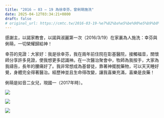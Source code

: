 ```yaml
---
title: "2016 – 03 – 19 為徐幸芬，曾俐萌施洗"
date: 2025-04-12T03:34:21+0800
draft: false
# original_url: https://cmtc.tw/2016-03-19-%e7%82%ba%e5%be%90%e5%b9%b8%e8%8a%ac%ef%bc%8c%e6%9b%be%e4%bf%90%e8%90%8c%e6%96%bd%e6%b4%97
---
```




感謝主，以諾家教會，以諾與淑麗第一次（2016/3/19）在家裏為人施洗：幸芬與俐萌，一切榮耀歸給神！

幸芬的見證：大家好：我是徐幸芬，我在兩年前住院在彰基醫院，接觸福音，關懷師分享許多見證，使我想更多認識神。在一次醫治聚會中，牧師為我按手，大家為我禱告，長年的腰痛好了。我非常想成為基督徒，靠著神擺脫藥物，可以天天睡好覺，身體完全得著醫治。經歷神並且生命得改變，讓我喜樂充滿，喜樂是良藥！

俐萌是如音二女兒，現國一（2017年時）。

![](/images/幸芬俐萌受洗1.jpg)

![](/images/幸芬俐萌受洗2.jpg)

![](/images/幸芬俐萌受洗3.jpg)